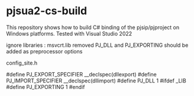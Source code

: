 # pjsua2-cs-build
This repository shows how to build C# binding of the pjsip/pjproject on Windows platforms. Tested with Visual Studio 2022

ignore libraries : msvcrt.lib removed
PJ_DLL and PJ_EXPORTING should be added as preprocessor options

config_site.h 

#define PJ_EXPORT_SPECIFIER  __declspec(dllexport)
#define PJ_IMPORT_SPECIFIER  __declspec(dllimport)
#define PJ_DLL  1
#ifdef _LIB
#define PJ_EXPORTING 1
#endif
